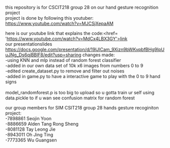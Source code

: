 this repository is for CSCIT218 group 28 on our hand gesture recognition project <br>
project is done by following this youtuber: https://www.youtube.com/watch?v=MJCSjXepaAM

here is our youtube link that explains the code:<href= 'https://www.youtube.com/watch?v=MdCx4LBX3GY'>link </href>
<br> our presentationslides https://docs.google.com/presentation/d/19lJlCam_9Xizn9bWKvpbfBHg9IpUuJNg_Ds6qjBBlF8/edit?usp=sharing
changes made:
<br>  -using KNN and mlp instead of random forest classifier
  <br>-added in our own data set of 10k x6 images from numbers 0 to 9
  <br>-edited create_dataset.py to remove and filter out noises
  <br>-added in game.py to have a interactive game to play with the 0 to 9 hand signs
  <br><br>model_randomforest.p is too big to upload so u gotta train ur self  using data.pickle to if u wan see confusion matrix for random forest
<br>


our group members for SIM CSIT218 group 28 hands gesture recoginiton project:
<br>-7898861 Seojin Yoon
<br>-8886659 Alden Tang Rong Sheng
<br>-8081128 Tay Leong Jie
<br>-8943011 Oh Jing Ting
<br>-7773365 Wu Guangsen
